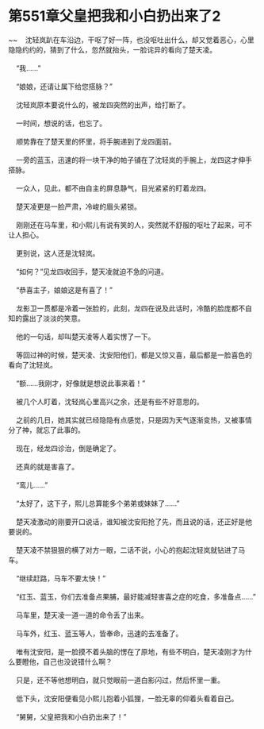 # 第551章父皇把我和小白扔出来了2
~~&nbsp;&nbsp;&nbsp;&nbsp;沈轻岚趴在车沿边，干呕了好一阵，也没呕吐出什么，却又觉着恶心，心里隐隐约约的，猜到了什么，忽然就抬头，一脸诧异的看向了楚天凌。<br><br>&nbsp;&nbsp;&nbsp;&nbsp;“我……”<br><br>&nbsp;&nbsp;&nbsp;&nbsp;“娘娘，还请让属下给您搭脉？”<br><br>&nbsp;&nbsp;&nbsp;&nbsp;沈轻岚原本要说什么的，被龙四突然的出声，给打断了。<br><br>&nbsp;&nbsp;&nbsp;&nbsp;一时间，想说的话，也忘了。<br><br>&nbsp;&nbsp;&nbsp;&nbsp;顺势靠在了楚天里的怀里，将手腕递到了龙四面前。<br><br>&nbsp;&nbsp;&nbsp;&nbsp;一旁的蓝玉，迅速的将一块干净的帕子铺在了沈轻岚的手腕上，龙四这才伸手搭脉。<br><br>&nbsp;&nbsp;&nbsp;&nbsp;一众人，见此，都不由自主的屏息静气，目光紧紧的盯着龙四。<br><br>&nbsp;&nbsp;&nbsp;&nbsp;楚天凌更是一脸严肃，冷峻的眉头紧锁。<br><br>&nbsp;&nbsp;&nbsp;&nbsp;刚刚还在马车里，和小熙儿有说有笑的人，突然就不舒服的呕吐了起来，可不让人担心。<br><br>&nbsp;&nbsp;&nbsp;&nbsp;更别说，这人还是沈轻岚。<br><br>&nbsp;&nbsp;&nbsp;&nbsp;“如何？”见龙四收回手，楚天凌就迫不急的问道。<br><br>&nbsp;&nbsp;&nbsp;&nbsp;“恭喜主子，娘娘这是有喜了！”<br><br>&nbsp;&nbsp;&nbsp;&nbsp;龙影卫一贯都是冷着一张脸的，此刻，龙四在说及此话时，冷酷的脸庞都不自知的露出了淡淡的笑意。<br><br>&nbsp;&nbsp;&nbsp;&nbsp;他的一句话，却叫楚天凌等人着实愣了一下。<br><br>&nbsp;&nbsp;&nbsp;&nbsp;等回过神的时候，楚天凌、沈安阳他们，都是又惊又喜，最后都是一脸喜色的看向了沈轻岚。<br><br>&nbsp;&nbsp;&nbsp;&nbsp;“额……我刚才，好像就是想说此事来着！”<br><br>&nbsp;&nbsp;&nbsp;&nbsp;被几个人盯着，沈轻岚心里高兴之余，还是有些不好意思的。<br><br>&nbsp;&nbsp;&nbsp;&nbsp;之前的几日，她其实就已经隐隐有点感觉，只是因为天气逐渐变热，又被事情分了神，就忘了此事的。<br><br>&nbsp;&nbsp;&nbsp;&nbsp;现在，经龙四诊治，倒是确定了。<br><br>&nbsp;&nbsp;&nbsp;&nbsp;还真的就是害喜了。<br><br>&nbsp;&nbsp;&nbsp;&nbsp;“鸾儿……”<br><br>&nbsp;&nbsp;&nbsp;&nbsp;“太好了，这下子，熙儿总算能多个弟弟或妹妹了……”<br><br>&nbsp;&nbsp;&nbsp;&nbsp;楚天凌激动的刚要开口说话，谁知被沈安阳抢了先，而且说的话，还正好是他要说的。<br><br>&nbsp;&nbsp;&nbsp;&nbsp;楚天凌不禁狠狠的横了对方一眼，二话不说，小心的抱起沈轻岚就钻进了马车。<br><br>&nbsp;&nbsp;&nbsp;&nbsp;“继续赶路，马车不要太快！”<br><br>&nbsp;&nbsp;&nbsp;&nbsp;“红玉、蓝玉，你们去准备点果脯，最好能减轻害喜之症的吃食，多准备点……”<br><br>&nbsp;&nbsp;&nbsp;&nbsp;马车里，楚天凌一道一道的命令丢了出来。<br><br>&nbsp;&nbsp;&nbsp;&nbsp;马车外，红玉、蓝玉等人，皆奉命，迅速的去准备了。<br><br>&nbsp;&nbsp;&nbsp;&nbsp;唯有沈安阳，是一脸摸不着头脑的愣在了原地，有些不明白，楚天凌刚才为什么要瞪他，自己也没说错什么啊？<br><br>&nbsp;&nbsp;&nbsp;&nbsp;只是，还不等他想明白，就只觉眼前一道白影闪过，然后怀里一重。<br><br>&nbsp;&nbsp;&nbsp;&nbsp;低下头，沈安阳便看见小熙儿抱着小狐狸，一脸无辜的仰着头看着自己。<br><br>&nbsp;&nbsp;&nbsp;&nbsp;“舅舅，父皇把我和小白扔出来了！”<br><br>
                    

<script>_fwqdsqadxfw()</script>
<div><script>_dfwf1dw();</script></div>
<div><script>_dfwf1agdw();</script></div>
                